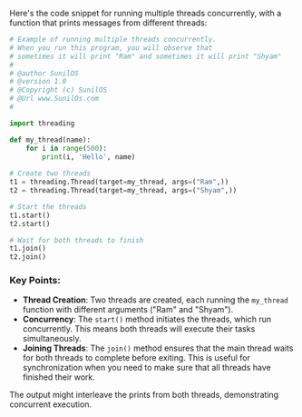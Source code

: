 Here's the code snippet for running multiple threads concurrently, with a function that prints messages from different threads:

```python
# Example of running multiple threads concurrently.  
# When you run this program, you will observe that 
# sometimes it will print "Ram" and sometimes it will print "Shyam"
#
# @author SunilOS  
# @version 1.0
# @Copyright (c) SunilOS  
# @Url www.SunilOs.com
#

import threading

def my_thread(name):
    for i in range(500):
        print(i, 'Hello', name)  
      
# Create two threads
t1 = threading.Thread(target=my_thread, args=("Ram",))
t2 = threading.Thread(target=my_thread, args=("Shyam",))

# Start the threads
t1.start()
t2.start()

# Wait for both threads to finish
t1.join()
t2.join()
```

### Key Points:
- **Thread Creation**: Two threads are created, each running the `my_thread` function with different arguments ("Ram" and "Shyam").
- **Concurrency**: The `start()` method initiates the threads, which run concurrently. This means both threads will execute their tasks simultaneously.
- **Joining Threads**: The `join()` method ensures that the main thread waits for both threads to complete before exiting. This is useful for synchronization when you need to make sure that all threads have finished their work.

The output might interleave the prints from both threads, demonstrating concurrent execution.
